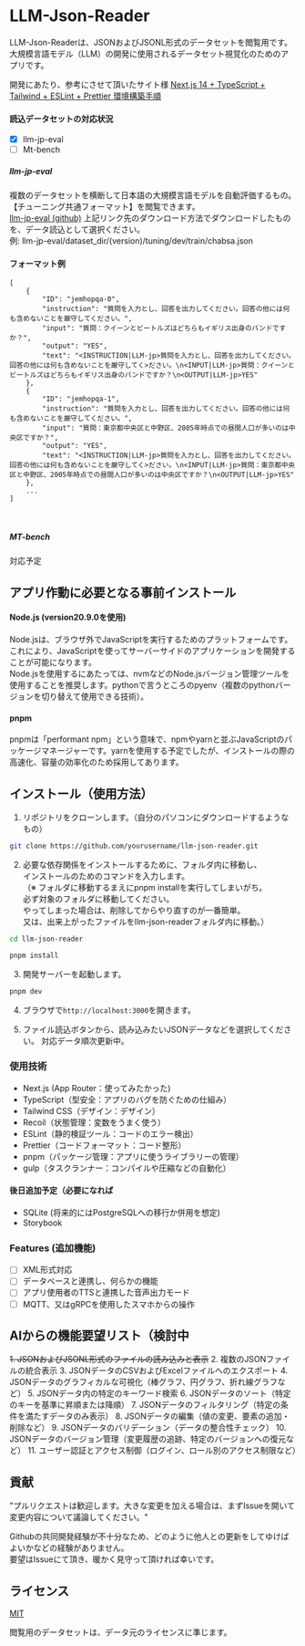 # LLM-Json-Reader

LLM-Json-Readerは、JSONおよびJSONL形式のデータセットを閲覧用です。<br />
大規模言語モデル（LLM）の開発に使用されるデータセット視覚化のためのアプリです。

開発にあたり、参考にさせて頂いたサイト様
[Next.js 14 + TypeScript + Tailwind + ESLint + Prettier 環境構築手順](https://zenn.dev/siakas/articles/05481bdefacd13)

#### 読込データセットの対応状況

- [x] llm-jp-eval
- [ ] Mt-bench

##### llm-jp-eval
複数のデータセットを横断して日本語の大規模言語モデルを自動評価するもの。
【チューニング共通フォーマット】を閲覧できます。<br />
[llm-jp-eval (github)](https://github.com/llm-jp/llm-jp-eval/tree/main)
上記リンク先のダウンロード方法でダウンロードしたものを、データ読込として選択ください。<br />
例: llm-jp-eval/dataset_dir/(version)/tuning/dev/train/chabsa.json

#### フォーマット例
```
[
    {
        "ID": "jemhopqa-0",
        "instruction": "質問を入力とし、回答を出力してください。回答の他には何も含めないことを厳守してください。",
        "input": "質問：クイーンとビートルズはどちらもイギリス出身のバンドですか？",
        "output": "YES",
        "text": "<INSTRUCTION|LLM-jp>質問を入力とし、回答を出力してください。回答の他には何も含めないことを厳守してく>ださい。\n<INPUT|LLM-jp>質問：クイーンとビートルズはどちらもイギリス出身のバンドですか？\n<OUTPUT|LLM-jp>YES"
    },
    {
        "ID": "jemhopqa-1",
        "instruction": "質問を入力とし、回答を出力してください。回答の他には何も含めないことを厳守してください。",
        "input": "質問：東京都中央区と中野区、2005年時点での昼間人口が多いのは中央区ですか？",
        "output": "YES",
        "text": "<INSTRUCTION|LLM-jp>質問を入力とし、回答を出力してください。回答の他には何も含めないことを厳守してく>ださい。\n<INPUT|LLM-jp>質問：東京都中央区と中野区、2005年時点での昼間人口が多いのは中央区ですか？\n<OUTPUT|LLM-jp>YES"
    },
    ...
]

```
<br />

##### MT-bench
対応予定

## アプリ作動に必要となる事前インストール
#### Node.js (version20.9.0を使用)
Node.jsは、ブラウザ外でJavaScriptを実行するためのプラットフォームです。これにより、JavaScriptを使ってサーバーサイドのアプリケーションを開発することが可能になります。<br />
Node.jsを使用するにあたっては、nvmなどのNode.jsバージョン管理ツールを使用することを推奨します。pythonで言うところのpyenv（複数のpythonバージョンを切り替えて使用できる技術）。

#### pnpm
pnpmは「performant npm」という意味で、npmやyarnと並ぶJavaScriptのパッケージマネージャーです。yarnを使用する予定でしたが、インストールの際の高速化、容量の効率化のため採用してあります。

## インストール（使用方法）

1. リポジトリをクローンします。（自分のパソコンにダウンロードするようなもの）

```bash
git clone https://github.com/yourusername/llm-json-reader.git
```

2. 必要な依存関係をインストールするために、フォルダ内に移動し、<br />
   インストールのためのコマンドを入力します。<br />
   （※ フォルダに移動するまえにpnpm installを実行してしまいがち。<br />
   必ず対象のフォルダに移動してください。<br />
   やってしまった場合は、削除してからやり直すのが一番簡単。<br />
   又は、出来上がったファイルをllm-json-readerフォルダ内に移動。）

```bash
cd llm-json-reader
```
```bash
pnpm install
```

3. 開発サーバーを起動します。

```bash
pnpm dev
```

4. ブラウザで`http://localhost:3000`を開きます。
   <br />

5. ファイル読込ボタンから、読み込みたいJSONデータなどを選択してください。
対応データ順次更新中。

### 使用技術

- Next.js (App Router：使ってみたかった)
- TypeScript（型安全：アプリのバグを防ぐための仕組み）
- Tailwind CSS（デザイン：デザイン）
- Recoil（状態管理：変数をうまく使う）
- ESLint（静的検証ツール：コードのエラー検出）
- Prettier（コードフォーマット：コード整形）
- pnpm（パッケージ管理：アプリに使うライブラリーの管理）
- gulp（タスクランナー：コンパイルや圧縮などの自動化）

#### 後日追加予定（必要になれば

- SQLite (将来的にはPostgreSQLへの移行か併用を想定)
- Storybook

### Features (追加機能)

- [ ] XML形式対応
- [ ] データベースと連携し、何らかの機能
- [ ] アプリ使用者のTTSと連携した音声出力モード
- [ ] MQTT、又はgRPCを使用したスマホからの操作

## AIからの機能要望リスト（検討中

~~1. JSONおよびJSONL形式のファイルの読み込みと表示~~
2. 複数のJSONファイルの統合表示
3. JSONデータのCSVおよびExcelファイルへのエクスポート
4. JSONデータのグラフィカルな可視化（棒グラフ、円グラフ、折れ線グラフなど）
5. JSONデータ内の特定のキーワード検索
6. JSONデータのソート（特定のキーを基準に昇順または降順）
7. JSONデータのフィルタリング（特定の条件を満たすデータのみ表示）
8. JSONデータの編集（値の変更、要素の追加・削除など）
9. JSONデータのバリデーション（データの整合性チェック）
10. JSONデータのバージョン管理（変更履歴の追跡、特定のバージョンへの復元など）
11. ユーザー認証とアクセス制御（ログイン、ロール別のアクセス制限など）

## 貢献

"プルリクエストは歓迎します。大きな変更を加える場合は、まずIssueを開いて変更内容について議論してください。"

Githubの共同開発経験が不十分なため、どのように他人との更新をしてゆけばよいかなどの経験がありません。<br />
要望はIssueにて頂き、暖かく見守って頂ければ幸いです。

## ライセンス

[MIT](https://choosealicense.com/licenses/mit/)

閲覧用のデータセットは、データ元のライセンスに準じます。
